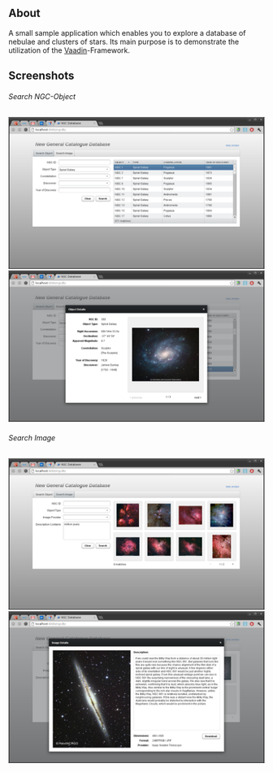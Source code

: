 About
-----
A small sample application which enables you to explore a database of nebulae and clusters of stars. Its main purpose is to demonstrate the utilization of the [Vaadin](https://vaadin.com/)-Framework.

Screenshots
-----------
###### Search NGC-Object
![Search by object 1](/screenshots/ngcdb-search-object-06.png)
![Search by object 2](/screenshots/ngcdb-search-object-07.png)
###### Search Image
![Search by image 1](/screenshots/ngcdb-search-image-01.png)
![Search by image 2](/screenshots/ngcdb-search-image-04.png)

